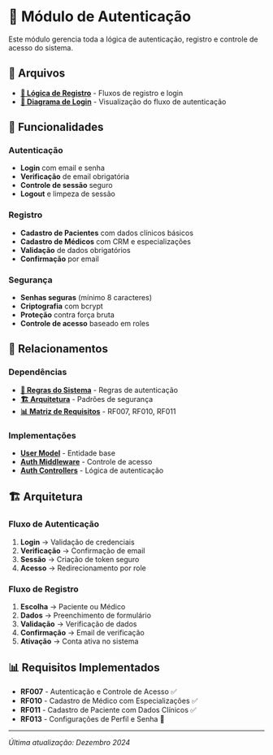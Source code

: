 # 🔐 Módulo de Autenticação

Este módulo gerencia toda a lógica de autenticação, registro e controle de acesso do sistema.

## 📁 Arquivos

- **[📝 Lógica de Registro](RegistrationLogic.md)** - Fluxos de registro e login
- **[🎨 Diagrama de Login](Diagrama%20Login%20Audri.drawio)** - Visualização do fluxo de autenticação

## 🎯 Funcionalidades

### Autenticação
- **Login** com email e senha
- **Verificação** de email obrigatória
- **Controle de sessão** seguro
- **Logout** e limpeza de sessão

### Registro
- **Cadastro de Pacientes** com dados clínicos básicos
- **Cadastro de Médicos** com CRM e especializações
- **Validação** de dados obrigatórios
- **Confirmação** por email

### Segurança
- **Senhas seguras** (mínimo 8 caracteres)
- **Criptografia** com bcrypt
- **Proteção** contra força bruta
- **Controle de acesso** baseado em roles

## 🔗 Relacionamentos

### Dependências
- **[📜 Regras do Sistema](../requirements/SystemRules.md)** - Regras de autenticação
- **[🏗️ Arquitetura](../architecture/Arquitetura.md)** - Padrões de segurança
- **[📊 Matriz de Requisitos](../index/MatrizRequisitos.md)** - RF007, RF010, RF011

### Implementações
- **[User Model](../../../app/Models/User.php)** - Entidade base
- **[Auth Middleware](../../../app/Http/Middleware/)** - Controle de acesso
- **[Auth Controllers](../../../app/Http/Controllers/)** - Lógica de autenticação

## 🏗️ Arquitetura

### Fluxo de Autenticação
1. **Login** → Validação de credenciais
2. **Verificação** → Confirmação de email
3. **Sessão** → Criação de token seguro
4. **Acesso** → Redirecionamento por role

### Fluxo de Registro
1. **Escolha** → Paciente ou Médico
2. **Dados** → Preenchimento de formulário
3. **Validação** → Verificação de dados
4. **Confirmação** → Email de verificação
5. **Ativação** → Conta ativa no sistema

## 📊 Requisitos Implementados

- **RF007** - Autenticação e Controle de Acesso ✅
- **RF010** - Cadastro de Médico com Especializações ✅
- **RF011** - Cadastro de Paciente com Dados Clínicos ✅
- **RF013** - Configurações de Perfil e Senha 🔄

---

*Última atualização: Dezembro 2024*

